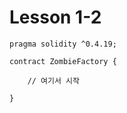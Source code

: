 # Lesson 1-2

```solidity
pragma solidity ^0.4.19;

contract ZombieFactory {

    // 여기서 시작

}

```

